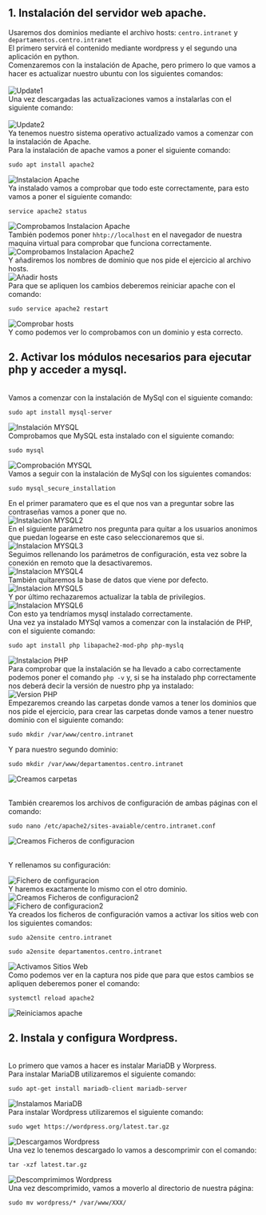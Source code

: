 ## 1. Instalación del servidor web apache.
Usaremos dos dominios mediante el archivo hosts: `centro.intranet` y `departamentos.centro.intranet`
<br>
El primero servirá el contenido mediante wordpress y el segundo una aplicación en python.
<br>
Comenzaremos con la instalación de Apache, pero primero lo que vamos a hacer es actualizar nuestro ubuntu con los siguientes comandos:
<br><br>
![Update1](images/Screenshot_1.png)
<br>
Una vez descargadas las actualizaciones vamos a instalarlas con el siguiente comando:
<br><br>
![Update2](images/Screenshot_2.png)
<br>
Ya tenemos nuestro sistema operativo actualizado vamos a comenzar con  la instalación de Apache.
<br>
Para la instalación de apache vamos a poner el siguiente comando:
<br>
```
sudo apt install apache2
```
![Instalacion Apache](images/Screenshot_3.png)
<br>
Ya instalado vamos a comprobar que todo este correctamente, para esto vamos a poner el siguiente comando:
<br>
```
service apache2 status
```

![Comprobamos Instalacion Apache](images/Screenshot_4.png)
<br>
También podemos poner ```hhtp://localhost``` en el navegador de nuestra maquina virtual para comprobar que funciona correctamente.
<br>
![Comprobamos Instalacion Apache2](images/Screenshot_5.png)
<br>
Y añadiremos los nombres de dominio que nos pide el ejercicio al archivo hosts.
<br>
![Añadir hosts](images/Screenshot_16.png)
<br>
Para que se apliquen los cambios deberemos reiniciar apache con el comando: 
```
sudo service apache2 restart
```
![Comprobar hosts](images/Screenshot_17.png)
<br>
Y como podemos ver lo comprobamos con un dominio y esta correcto.
<br>

## 2. Activar los módulos necesarios para ejecutar php y acceder a mysql.
<br>
Vamos a comenzar con la instalación de MySql con el siguiente comando:
<br>

```
sudo apt install mysql-server
```

![Instalación MYSQL](images/Screenshot_6.png)
<br>
Comprobamos que MySQL esta instalado con el siguiente comando:
<br>

```
sudo mysql
```

![Comprobación MYSQL](images/Screenshot_7.png)
<br>
Vamos a seguir con la instalación de MySql con los siguientes comandos:
<br>
```
sudo mysql_secure_installation
```

En el primer paramatero que es el que nos van a preguntar sobre las contraseñas vamos a poner que no.
<br>
![Instalacion MYSQL2](images/Screenshot_8.png)
<br>
En el siguiente parámetro nos pregunta para quitar a los usuarios anonimos que puedan logearse en este caso seleccionaremos que si.
<br>
![Instalacion MYSQL3](images/Screenshot_9.png)
<br>
Seguimos rellenando los parámetros de configuración, esta vez sobre la conexión en remoto que la desactivaremos.
<br>
![Instalacion MYSQL4](images/Screenshot_10.png)
<br>
También quitaremos la base de datos que viene por defecto.
<br> 
![Instalacion MYSQL5](images/Screenshot_11.png)
<br>
Y por último rechazaremos actualizar la tabla de privilegios.
<br>
![Instalacion MYSQL6](images/Screenshot_12.png)
<br>
Con esto ya tendríamos mysql instalado correctamente.
<br>
Una vez ya instalado MYSql vamos a comenzar con la instalación de PHP, con el siguiente comando:
<br>
```
sudo apt install php libapache2-mod-php php-myslq
```

![Instalacion PHP](images/Screenshot_13.png)
<br>
Para comprobar que la instalación se ha llevado a cabo correctamente podemos poner el comando ```php -v``` y, si se ha instalado php correctamente nos deberá decir la versión de nuestro php ya instalado:
<br>
![Version PHP](images/Screenshot_14.png)
<br>
Empezaremos creando las carpetas donde vamos a tener los dominios que nos pide el ejercicio, para crear las carpetas donde vamos a tener nuestro dominio con el siguiente comando:
<br>

```
sudo mkdir /var/www/centro.intranet
``` 

Y para nuestro segundo dominio:
<br>

```
sudo mkdir /var/www/departamentos.centro.intranet
``` 
![Creamos carpetas](images/Screenshot_15.png)

<br>
También crearemos los archivos de configuración de ambas páginas con el comando:

```
sudo nano /etc/apache2/sites-avaiable/centro.intranet.conf
```
![Creamos Ficheros de configuracion](images/Screenshot_18.png)

<br>
Y rellenamos su configuración:
<br>

![Fichero de configuracion](images/Screenshot_19.png)
<br> 
Y haremos exactamente lo mismo con el otro dominio.
<br>
![Creamos Ficheros de configuracion2](images/Screenshot_20.png)
<br>
![Fichero de configuracion2](images/Screenshot_21.png)
<br> 
Ya creados los ficheros de configuración vamos a activar los sitios web con los siguientes comandos:
```
sudo a2ensite centro.intranet
```
```
sudo a2ensite departamentos.centro.intranet
```
![Activamos Sitios Web](images/Screenshot_22.png)
<br> 
Como podemos ver en la captura nos pide que para que estos cambios se apliquen deberemos poner el comando:
```
systemctl reload apache2
```
![Reiniciamos apache](images/Screenshot_23.png)

## 2. Instala y configura Wordpress.
<br>
Lo primero que vamos a hacer es instalar MariaDB y Worpress.
<br>
Para instalar MariaDB utilizaremos el siguiente comando:

```
sudo apt-get install mariadb-client mariadb-server
```
![Instalamos MariaDB](images/Screenshot_24.png)
<br>
Para instalar Wordpress utilizaremos el siguiente comando:

```
sudo wget https://wordpress.org/latest.tar.gz
```
![Descargamos Wordpress](images/Screenshot_25.png)
<br>
Una vez lo tenemos descargado lo vamos a descomprimir con el comando:
```
tar -xzf latest.tar.gz
```
![Descomprimimos Wordpress](images/Screenshot_26.png)
<br>
Una vez descomprimido, vamos a moverlo al directorio de nuestra página:
```
sudo mv wordpress/* /var/www/XXX/
```

